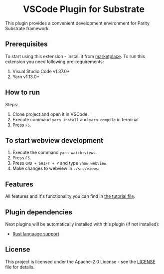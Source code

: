 <h1 align="center">VSCode Plugin for Substrate</h1>

This plugin provides a convenient development environment for Parity Substrate framework.

## Prerequisites

To start using this extension - install it from [marketplace](https://marketplace.visualstudio.com/items?itemName=enfipy.plugin-polkadot). To run this extension you need following pre-requirements:

1) Visual Studio Code v1.37.0+
2) Yarn v1.13.0+

## How to run

Steps:

1) Clone project and open it in VSCode.
2) Execute command `yarn install` and `yarn compile` in terminal.
3) Press `F5`.

## To start webview development

1) Execute the command `yarn watch:views`.
2) Press `F5`.
3) Press `CMD + SHIFT + P` and type `Show webview`.
4) Make changes to webview in `./src/views`.

## Features

All features and it's functionality you can find in [the tutorial file](TUTORIAL.md).

## Plugin dependencies

Next plugins will be automatically installed with this plugin (if not installed):

* [Rust language support](https://github.com/rust-lang/rls-vscode)

## License

This project is licensed under the Apache-2.0 License - see the [LICENSE](LICENSE) file for details.

